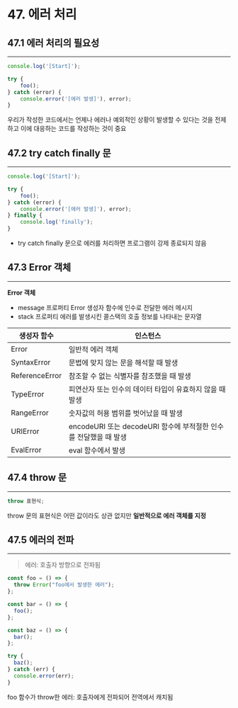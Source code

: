 # 47. 에러 처리

## 47.1 에러 처리의 필요성

---

```jsx
console.log('[Start]');

try {
	foo();
} catch (error) {
	console.error('[에러 발생]'), error);
}
```

우리가 작성한 코드에서는 언제나 에러나 예외적인 상황이 발생할 수 있다는 것을 전제하고 이에 대응하는 코드를 작성하는 것이 중요

## 47.2 try catch finally 문

---

```jsx
console.log('[Start]');

try {
	foo();
} catch (error) {
	console.error('[에러 발생]'), error);
} finally {
	console.log('finally');
}
```

- try catch finally 문으로 에러를 처리하면 프로그램이 강제 종료되지 않음

## 47.3 Error 객체

---

**Error 객체**

- message 프로퍼티
  Error 생성자 함수에 인수로 전달한 에러 메시지
- stack 프로퍼티
  에러를 발생시킨 콜스택의 호출 정보를 나타내는 문자열

| 생성자 함수    | 인스턴스                                                         |
| -------------- | ---------------------------------------------------------------- |
| Error          | 일반적 에러 객체                                                 |
| SyntaxError    | 문법에 맞지 않는 문을 해석할 때 발생                             |
| ReferenceError | 참조할 수 없는 식별자를 참조했을 때 발생                         |
| TypeError      | 피연산자 또는 인수의 데이터 타입이 유효하지 않을 때 발생         |
| RangeError     | 숫자값의 허용 범위를 벗어났을 때 발생                            |
| URIError       | encodeURI 또는 decodeURI 함수에 부적절한 인수를 전달했을 때 발생 |
| EvalError      | eval 함수에서 발생                                               |

## 47.4 throw 문

---

```jsx
throw 표현식;
```

throw 문의 표현식은 어떤 값이라도 상관 없지만 **일반적으로 에러 객체를 지정**

## 47.5 에러의 전파

---

> 에러: 호출자 방향으로 전파됨

```jsx
const foo = () => {
  throw Error("foo에서 발생한 에러");
};

const bar = () => {
  foo();
};

const baz = () => {
  bar();
};

try {
  baz();
} catch (err) {
  console.error(err);
}
```

foo 함수가 throw한 에러: 호출자에게 전파되어 전역에서 캐치됨
